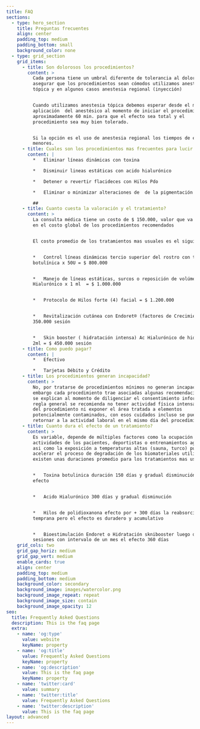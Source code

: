 ```yaml
---
title: FAQ
sections:
  - type: hero_section
    title: Preguntas frecuentes
    align: center
    padding_top: medium
    padding_bottom: small
    background_color: none
  - type: grid_section
    grid_items:
      - title: Son dolorosos los procedimientos?
        content: >
          Cada persona tiene un umbral diferente de tolerancia al dolor, para
          asegurar que los procedimientos sean cómodos utilizamos anestesia
          tópica y en algunos casos anestesia regional (inyección)


          Cuando utilizamos anestesia tópica debemos esperar desde el momento de
          aplicación  del anestésico al momento de iniciar el procedimiento
          aproximadamente 60 min. para que el efecto sea total y el
          procedimiento sea muy bien tolerado.


          Si la opción es el uso de anestesia regional los tiempos de espera son
          menores.
      - title: Cuales son los procedimientos mas frecuentes para lucir mas jóven?
        content: |
          *   Eliminar líneas dinámicas con toxina

          *   Disminuir lineas estáticas con acido hialurónico

          *   Detener o revertir flacideces con Hilos Pdo

          *   Eliminar o minimizar alteraciones de  de la pigmentación cutánea

          ##
      - title: Cuanto cuesta la valoración y el tratamiento?
        content: >
          La consulta médica tiene un costo de $ 150.000, valor que va incluido
          en el costo global de los procedimientos recomendados


          El costo promedio de los tratamientos mas usuales es el siguiente:


          *   Control líneas dinámicas tercio superior del rostro con toxina
          botulínica x 50U = $ 800.000


          *   Manejo de líneas estáticas, surcos o reposición de volúmen con Ac
          Hialurónico x 1 ml  = $ 1.000.000 


          *   Protocolo de Hilos forte (4) facial = $ 1.200.000


          *   Revitalización cutánea con Endoret® (factores de Crecimiento) = $
          350.000 sesión


          *   Skin booster ( hidratación intensa) Ac Hialurónico de hidratación
          2ml = $ 450.000 sesión
      - title: Como puedo pagar?
        content: |
          *   Efectivo

          *   Tarjetas Débito y Crédito
      - title: Los procedimientos generan incapacidad?
        content: >
          No, por tratarse de procedimientos mínimos no generan incapacidad, sin
          embargo cada procedimiento trae asociadas algunas recomendaciones que
          se explican al momento de diligenciar el consentimiento informado, por
          regla general se recomienda no tener actividad física intensa el día
          del procedimiento ni exponer el área tratada a elementos 
          potencialmente contaminados, con esos cuidados incluso se puede
          retornar a la actividad laboral en el mismo día del procedimiento
      - title: Cuanto dura el efecto de un tratamiento?
        content: >
          Es variable, depende de múltiples factores como la ocupación y
          actividades de los pacientes, deportistas o entrenamientos agotadores
          asi como la exposición a temperaturas altas (sauna, turco) pueden
          acelerar el proceso de degradación de los biomateriales utilizados,
          existen unas duraciones promedio para los tratamientos mas ususles:


          *   Toxina botulinica duración 150 días y gradual disminución del
          efecto


          *   Acido Hialurónico 300 días y gradual disminución


          *   Hilos de polidioxanona efecto por + 300 días la reabsorción es
          temprana pero el efecto es duradero y acumulativo


          *   Bioestimulación Endoret o Hidratación sknibooster luego de tres
          sesiones con intervalo de un mes el efecto 360 días
    grid_cols: two
    grid_gap_horiz: medium
    grid_gap_vert: medium
    enable_cards: true
    align: center
    padding_top: medium
    padding_bottom: medium
    background_color: secondary
    background_image: images/watercolor.png
    background_image_repeat: repeat
    background_image_size: contain
    background_image_opacity: 12
seo:
  title: Frequently Asked Questions
  description: This is the faq page
  extra:
    - name: 'og:type'
      value: website
      keyName: property
    - name: 'og:title'
      value: Frequently Asked Questions
      keyName: property
    - name: 'og:description'
      value: This is the faq page
      keyName: property
    - name: 'twitter:card'
      value: summary
    - name: 'twitter:title'
      value: Frequently Asked Questions
    - name: 'twitter:description'
      value: This is the faq page
layout: advanced
---
```

